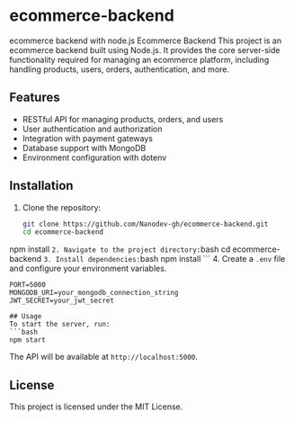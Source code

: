 # ecommerce-backend
ecommerce backend with node.js
Ecommerce Backend
This project is an ecommerce backend built using Node.js. It provides the core server-side functionality required for managing an ecommerce platform, including handling products, users, orders, authentication, and more.

## Features
- RESTful API for managing products, orders, and users
- User authentication and authorization
- Integration with payment gateways
- Database support with MongoDB
- Environment configuration with dotenv

## Installation
1. Clone the repository:
    ```bash
   git clone https://github.com/Nanodev-gh/ecommerce-backend.git
    cd ecommerce-backend
npm install
    ```
2. Navigate to the project directory:
    ```bash
    cd ecommerce-backend
    ```
3. Install dependencies:
    ```bash
    npm install
    ```
4. Create a `.env` file and configure your environment variables.
```env
PORT=5000
MONGODB_URI=your_mongodb_connection_string
JWT_SECRET=your_jwt_secret

## Usage
To start the server, run:
```bash
npm start
```
The API will be available at `http://localhost:5000`.

## License
This project is licensed under the MIT License.
